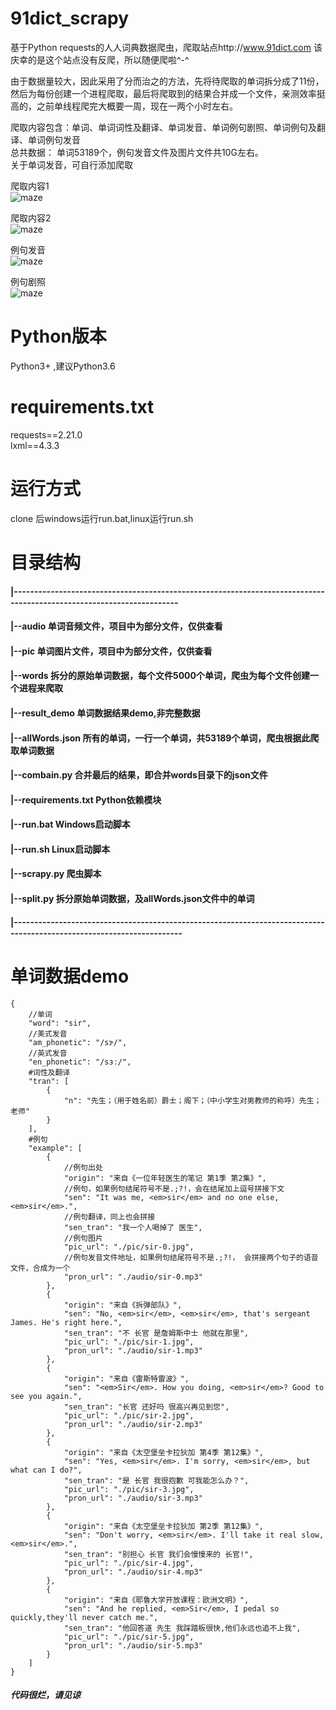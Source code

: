 # 91dict_scrapy
基于Python requests的人人词典数据爬虫，爬取站点http://www.91dict.com  该庆幸的是这个站点没有反爬，所以随便爬啦^-^

由于数据量较大，因此采用了分而治之的方法，先将待爬取的单词拆分成了11份，然后为每份创建一个进程爬取，最后将爬取到的结果合并成一个文件，亲测效率挺高的，之前单线程爬完大概要一周，现在一两个小时左右。  

爬取内容包含：单词、单词词性及翻译、单词发音、单词例句剧照、单词例句及翻译、单词例句发音  
总共数据： 单词53189个，例句发音文件及图片文件共10G左右。  
关于单词发音，可自行添加爬取

爬取内容1  
![maze](https://github.com/RickyHal/91dict_scrapy/blob/master/result_demo/爬取内容1.png)    

爬取内容2  
![maze](https://github.com/RickyHal/91dict_scrapy/blob/master/result_demo/爬取内容2.png)    

例句发音  
![maze](https://github.com/RickyHal/91dict_scrapy/blob/master/result_demo/%E4%BE%8B%E5%8F%A5%E5%8F%91%E9%9F%B3.png)    

例句剧照  
![maze](https://github.com/RickyHal/91dict_scrapy/blob/master/result_demo/%E4%BE%8B%E5%8F%A5%E5%89%A7%E7%85%A7.png)    

# Python版本
Python3+ ,建议Python3.6
# requirements.txt
requests==2.21.0  
lxml==4.3.3  

# 运行方式
clone 后windows运行run.bat,linux运行run.sh

# 目录结构
  #### |---------------------------------------------------------------------------------------------------------------------
  #### |--audio   单词音频文件，项目中为部分文件，仅供查看  
  #### |--pic    单词图片文件，项目中为部分文件，仅供查看  
  #### |--words    拆分的原始单词数据，每个文件5000个单词，爬虫为每个文件创建一个进程来爬取  
  #### |--result_demo   单词数据结果demo,非完整数据  
  #### |--allWords.json    所有的单词，一行一个单词，共53189个单词，爬虫根据此爬取单词数据  
  #### |--combain.py   合并最后的结果，即合并words目录下的json文件  
  #### |--requirements.txt   Python依赖模块  
  #### |--run.bat    Windows启动脚本  
  #### |--run.sh   Linux启动脚本  
  #### |--scrapy.py     爬虫脚本  
  #### |--split.py   拆分原始单词数据，及allWords.json文件中的单词  
  #### |----------------------------------------------------------------------------------------------------------------------
# 单词数据demo
```
{
    //单词
    "word": "sir",
    //美式发音
    "am_phonetic": "/sɝ/",
    //英式发音
    "en_phonetic": "/sɜː/",
    #词性及翻译
    "tran": [
        {
            "n": "先生；（用于姓名前）爵士；阁下；（中小学生对男教师的称呼）先生；老师"
        }
    ],
    #例句
    "example": [
        {
            //例句出处
            "origin": "来自《一位年轻医生的笔记 第1季 第2集》",
            //例句，如果例句结尾符号不是.;?!，会在结尾加上逗号拼接下文
            "sen": "It was me, <em>sir</em> and no one else, <em>sir</em>.",
            //例句翻译，同上也会拼接
            "sen_tran": "我一个人喝掉了 医生",
            //例句图片
            "pic_url": "./pic/sir-0.jpg",
            //例句发音文件地址，如果例句结尾符号不是.;?!， 会拼接两个句子的语音文件，合成为一个
            "pron_url": "./audio/sir-0.mp3"
        },
        {
            "origin": "来自《拆弹部队》",
            "sen": "No, <em>sir</em>, <em>sir</em>, that's sergeant James. He's right here.",
            "sen_tran": "不 长官 是詹姆斯中士 他就在那里",
            "pic_url": "./pic/sir-1.jpg",
            "pron_url": "./audio/sir-1.mp3"
        },
        {
            "origin": "来自《雷斯特雷波》",
            "sen": "<em>Sir</em>. How you doing, <em>sir</em>? Good to see you again.",
            "sen_tran": "长官 还好吗 很高兴再见到您",
            "pic_url": "./pic/sir-2.jpg",
            "pron_url": "./audio/sir-2.mp3"
        },
        {
            "origin": "来自《太空堡垒卡拉狄加 第4季 第12集》",
            "sen": "Yes, <em>sir</em>. I'm sorry, <em>sir</em>, but what can I do?",
            "sen_tran": "是 长官 我很抱歉 可我能怎么办？",
            "pic_url": "./pic/sir-3.jpg",
            "pron_url": "./audio/sir-3.mp3"
        },
        {
            "origin": "来自《太空堡垒卡拉狄加 第2季 第12集》",
            "sen": "Don't worry, <em>sir</em>. I'll take it real slow, <em>sir</em>.",
            "sen_tran": "别担心 长官 我们会慢慢来的 长官!",
            "pic_url": "./pic/sir-4.jpg",
            "pron_url": "./audio/sir-4.mp3"
        },
        {
            "origin": "来自《耶鲁大学开放课程：欧洲文明》",
            "sen": "And he replied, <em>Sir</em>, I pedal so quickly,they'll never catch me.",
            "sen_tran": "他回答道 先生 我踩踏板很快,他们永远也追不上我",
            "pic_url": "./pic/sir-5.jpg",
            "pron_url": "./audio/sir-5.mp3"
        }
    ]
}
```
##### 代码很烂，请见谅
